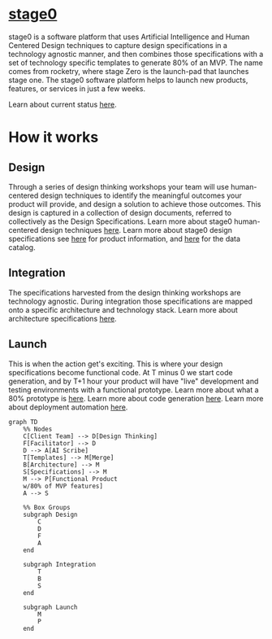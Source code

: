 # [stage0](https://agile-learning.institute/stage0)

stage0 is a software platform that uses Artificial Intelligence and Human Centered Design techniques to capture design specifications in a technology agnostic manner, and then combines those specifications with a set of technology specific templates to generate 80% of an MVP. The name comes from rocketry, where stage Zero is the launch-pad that launches stage one. The stage0 software platform helps to launch new products, features, or services in just a few weeks.

Learn about current status [here](./STATUS.md).

# How it works

## Design
Through a series of design thinking workshops your team will use human-centered design techniques to identify the meaningful outcomes your product will provide, and design a solution to achieve those outcomes. This design is captured in a collection of design documents, referred to collectively as the Design Specifications. Learn more about stage0 human-centered design techniques [here](./specifications/design-thinking.md). Learn more about stage0 design specifications see [here](./specifications/product.yaml) for product information, and [here](./specifications/data_catalog.yaml) for the data catalog.

## Integration
The specifications harvested from the design thinking workshops are technology agnostic. During integration those specifications are mapped onto a specific architecture and technology stack. Learn more about architecture specifications [here](./specifications/dictionaries/dd.specifications.yaml). 

## Launch
This is when the action get's exciting. This is where your design specifications become functional code. At T minus 0 we start code generation, and by T+1 hour your product will have "live" development and testing environments with a functional prototype. Learn more about what a 80% prototype is [here](./specifications/launch-mvp.md). Learn more about code generation [here](./specifications/launch-generate.md). Learn more about deployment automation [here](./specifications/launch-infrastructure.md). 

```mermaid
graph TD
    %% Nodes
    C[Client Team] --> D[Design Thinking]
    F[Facilitator] --> D
    D --> A[AI Scribe]
    T[Templates] --> M[Merge]
    B[Architecture] --> M
    S[Specifications] --> M
    M --> P[Functional Product 
    w/80% of MVP features]
    A --> S

    %% Box Groups
    subgraph Design
        C
        D
        F
        A
    end

    subgraph Integration
        T
        B
        S
    end

    subgraph Launch
        M
        P
    end

